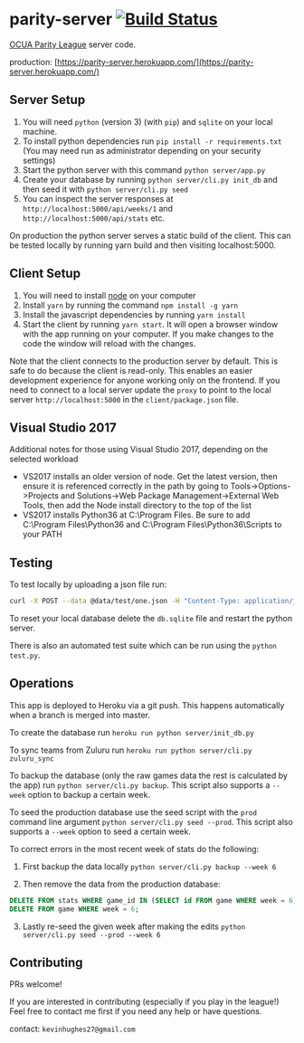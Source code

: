 parity-server [![Build Status](https://travis-ci.org/kevinhughes27/parity-server.svg?branch=master)](https://travis-ci.org/kevinhughes27/parity-server)
=============

[OCUA Parity League](http://www.ocua.ca/Parity-League) server code.

production: [https://parity-server.herokuapp.com/](https://parity-server.herokuapp.com/)


Server Setup
------------

1. You will need `python` (version 3) (with `pip`) and `sqlite` on your local machine.
2. To install python dependencies run `pip install -r requirements.txt` (You may need run as administrator depending on your security settings)
3. Start the python server with this command `python server/app.py`
4. Create your database by running `python server/cli.py init_db` and then seed it with `python server/cli.py seed`
5. You can inspect the server responses at `http://localhost:5000/api/weeks/1` and `http://localhost:5000/api/stats` etc.

On production the python server serves a static build of the client. This can be tested locally by running yarn build and then visiting localhost:5000.


Client Setup
------------

1. You will need to install [node](https://nodejs.org/en/) on your computer
2. Install `yarn` by running the command `npm install -g yarn`
3. Install the javascript dependencies by running `yarn install`
4. Start the client by running `yarn start`. It will open a browser window with the app running on your computer. If you make changes to the code the window will reload with the changes.

Note that the client connects to the production server by default. This is safe to do because the client is read-only. This enables an easier development experience for anyone working only on the frontend. If you need to connect to a local server update the `proxy` to point to the local server `http://localhost:5000` in the `client/package.json` file.


Visual Studio 2017
------------------
Additional notes for those using Visual Studio 2017, depending on the selected workload
- VS2017 installs an older version of node. Get the latest version, then ensure it is referenced correctly in the path by going to Tools->Options->Projects and Solutions->Web Package Management->External Web Tools, then add the Node install directory to the top of the list
- VS2017 installs Python36 at C:\Program Files. Be sure to add C:\Program Files\Python36 and C:\Program Files\Python36\Scripts to your PATH


Testing
-------

To test locally by uploading a json file run:

```sh
curl -X POST --data @data/test/one.json -H "Content-Type: application/json" http://localhost:5000/upload
```

To reset your local database delete the `db.sqlite` file and restart the python server.

There is also an automated test suite which can be run using the `python test.py`.


Operations
----------

This app is deployed to Heroku via a git push. This happens automatically when a branch is merged into master.


To create the database run `heroku run python server/init_db.py`


To sync teams from Zuluru run `heroku run python server/cli.py zuluru_sync`


To backup the database (only the raw games data the rest is calculated by the app) run `python server/cli.py backup`. This script also supports a `--week` option to backup a certain week.


To seed the production database use the seed script with the `prod` command line argument `python server/cli.py seed --prod`. This script also supports a `--week` option to seed a certain week.


To correct errors in the most recent week of stats do the following:

1. First backup the data locally `python server/cli.py backup --week 6`

2. Then remove the data from the production database:
```sql
DELETE FROM stats WHERE game_id IN (SELECT id FROM game WHERE week = 6);
DELETE FROM game WHERE week = 6;
```

3. Lastly re-seed the given week after making the edits `python server/cli.py seed --prod --week 6`

Contributing
------------

PRs welcome!

If you are interested in contributing (especially if you play in the league!) Feel free to contact me first if you need any help or have questions.

contact: `kevinhughes27@gmail.com`
